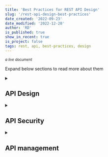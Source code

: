 ```yaml
---
title: 'Best Practices for REST API Design'
slug: '/rest-api-design-best-practices'
date_created: '2022-09-23'
date_modified: '2022-12-20'
author: 'RD'
is_published: true
show_in_recent: true
is_project: false
tags: rest, api, best-practices, design
---
```

<small>*a live document*</small>  

Expand below sections to read more about them  
<details><summary>

## API Design
</summary>

## Endpoints

Combination of noun & verb.

| Description | Verb | Noun | API |
| :-- | :--- | :--- | :--- |
| Get all accounts | Get | Accounts | GET www.example.com/accounts |
| Delete a message with ID 1 | Delete | Meesage | DELETE www.example.com/message/1 |

Don't use verbs as part of the URLs.  
Eg: www.example.com/get-accounts  

HTTP verbs are there for this purpose only.

## Status codes

Return proper status codes. Spend like 30 minutes to read all the status codes and their use case.  

## Pagination

Let clients pass limit & page for all GET APIs.  
Fallback to default values if they don't pass.

Eg: www.example.com/exployees?limit=100&page=2

## Sorting

Read [this](/sorting-in-rest-api). Also has info on multi-column sorting.  

</details>

<details><summary>

## API Security
</summary>

## Rate limiting

Avoid [DOS (Denial-of-Services)](https://en.wikipedia.org/wiki/Denial-of-service_attack) attacks.  

Client exceeding limits should be sent following response status:  

```
429 Too Many Requests
```

</details>

<details><summary>

## API management</summary>

## Versioning

Versioning keeps both API developers and consumers happy and loosely coupled.  

Below is path based versioning  
```
www.example.com/v1/employees // Version 1

www.example.com/v2/employees // Version 2

www.example.com/v3/employees // Version 3
```

## Documentation

At least, automatically generate swagger documentation using libraries and serve them using Swagger-UI.
</details>
